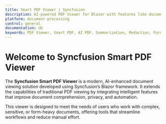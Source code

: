 ```yaml
---
title: Smart PDF Viewer | Syncfusion
description: AI-powered PDF Viewer for Blazor with features like document summarization, smart redact, and smart fill. Designed for secure, efficient, and intelligent document workflows.
platform: document-processing
control: general
documentation: UG
keywords: PDF Viewer, Smart PDF, AI PDF, Summarization, Redaction, Form Fill, Blazor, SDK
---
```


# Welcome to Syncfusion Smart PDF Viewer

The **Syncfusion Smart PDF Viewer** is a modern, AI-enhanced document viewing solution developed using Syncfusion’s Blazor framework. It extends the capabilities of traditional PDF viewing by integrating intelligent features that improve document comprehension, privacy, and automation.

This viewer is designed to meet the needs of users who work with complex, sensitive, or form-heavy documents, offering tools that streamline workflows and reduce manual effort.

